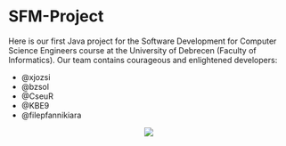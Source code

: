 # SFM-Project
Here is our first Java project for the Software Development for Computer Science Engineers course at the University of Debrecen (Faculty of Informatics). 
Our team contains courageous and enlightened developers:
- @xjozsi
- @bzsol
- @CseuR
- @KBE9
- @filepfannikiara

<p align="center">
<img src="http://web.unideb.hu/zsolt.berecz/eki.jpg">
</p>
